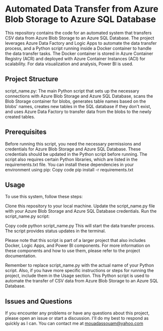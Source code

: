 # Automated Data Transfer from Azure Blob Storage to Azure SQL Database

This repository contains the code for an automated system that transfers CSV data from Azure Blob Storage to an Azure SQL Database. The project leverages Azure Data Factory and Logic Apps to automate the data transfer process, and a Python script running inside a Docker container to handle the data transfer tasks. The Docker container is stored in Azure Container Registry (ACR) and deployed with Azure Container Instances (ACI) for scalability. For data visualization and analysis, Power BI is used.

## Project Structure

script_name.py: The main Python script that sets up the necessary connections with Azure Blob Storage and Azure SQL Database, scans the Blob Storage container for blobs, generates table names based on the blobs' names, creates new tables in the SQL database if they don't exist, and uses Azure Data Factory to transfer data from the blobs to the newly created tables.

## Prerequisites

Before running this script, you need the necessary permissions and credentials for Azure Blob Storage and Azure SQL Database. These credentials should be updated in the Python script before running. The script also requires certain Python libraries, which are listed in the requirements.txt file. You can install these dependencies in your environment using pip:
Copy code
pip install -r requirements.txt

## Usage

To use this system, follow these steps:

Clone this repository to your local machine.
Update the script_name.py file with your Azure Blob Storage and Azure SQL Database credentials.
Run the script_name.py script:

Copy code
python script_name.py
This will start the data transfer process. The script provides status updates in the terminal.

Please note that this script is part of a larger project that also includes Docker, Logic Apps, and Power BI components. For more information on these components and how to use them, please refer to the project documentation.

Remember to replace script_name.py with the actual name of your Python script. Also, if you have more specific instructions or steps for running the project, include them in the Usage section.
This Python script is used to automate the transfer of CSV data from Azure Blob Storage to an Azure SQL Database.


## Issues and Questions
If you encounter any problems or have any questions about this project, please open an issue or start a discussion. I'll do my best to respond as quickly as I can.
You can contact me at mouadassouam@yahoo.com
